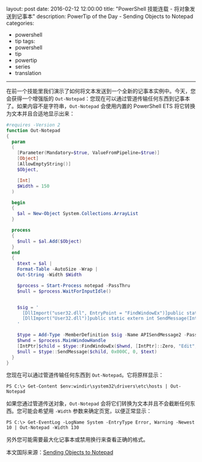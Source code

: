 layout: post
date: 2016-02-12 12:00:00
title: "PowerShell 技能连载 - 将对象发送到记事本"
description: PowerTip of the Day - Sending Objects to Notepad
categories:
- powershell
- tip
tags:
- powershell
- tip
- powertip
- series
- translation
---
在前一个技能里我们演示了如何将文本发送到一个全新的记事本实例中。今天，您会获得一个增强版的 `Out-Notepad`：您现在可以通过管道传输任何东西到记事本了。如果内容不是字符串，`Out-Notepad` 会使用内置的 PowerShell ETS 将它转换为文本并且合适地显示出来：

```powershell
#requires -Version 2
function Out-Notepad
{
  param
  (
    [Parameter(Mandatory=$true, ValueFromPipeline=$true)]
    [Object]
    [AllowEmptyString()] 
    $Object,

    [Int]
    $Width = 150
  )

  begin
  {
    $al = New-Object System.Collections.ArrayList
  }

  process
  {
    $null = $al.Add($Object)
  }
  end
  {
    $text = $al | 
    Format-Table -AutoSize -Wrap | 
    Out-String -Width $Width

    $process = Start-Process notepad -PassThru
    $null = $process.WaitForInputIdle()


    $sig = '
      [DllImport("user32.dll", EntryPoint = "FindWindowEx")]public static extern IntPtr FindWindowEx(IntPtr hwndParent, IntPtr hwndChildAfter, string lpszClass, string lpszWindow);
      [DllImport("User32.dll")]public static extern int SendMessage(IntPtr hWnd, int uMsg, int wParam, string lParam);
    '

    $type = Add-Type -MemberDefinition $sig -Name APISendMessage2 -PassThru
    $hwnd = $process.MainWindowHandle
    [IntPtr]$child = $type::FindWindowEx($hwnd, [IntPtr]::Zero, "Edit", $null)
    $null = $type::SendMessage($child, 0x000C, 0, $text)
  }
}
```

您现在可以通过管道传输任何东西到 `Out-Notepad`。它将原样显示：

    PS C:\> Get-Content $env:windir\system32\drivers\etc\hosts | Out-Notepad

如果您通过管道传送对象，`Out-Notepad` 会将它们转换为文本并且不会截断任何东西。您可能会希望用 `-Width` 参数来确定页宽，以便正常显示：

    PS C:\> Get-EventLog -LogName System -EntryType Error, Warning -Newest 10 | Out-Notepad -Width 130 

另外您可能需要最大化记事本或禁用换行来查看正确的格式。

<!--more-->
本文国际来源：[Sending Objects to Notepad](http://community.idera.com/powershell/powertips/b/tips/posts/sending-objects-to-notepad)
